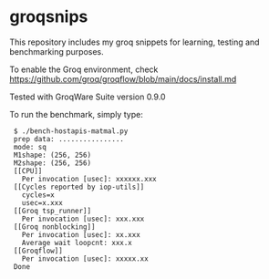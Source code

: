 # groqsnips

This repository includes my groq snippets for learning, testing and benchmarking purposes.

To enable the Groq environment, check
https://github.com/groq/groqflow/blob/main/docs/install.md

Tested with GroqWare Suite version 0.9.0

To run the benchmark, simply type:

     $ ./bench-hostapis-matmal.py
     prep data: ................
     mode: sq
     M1shape: (256, 256)
     M2shape: (256, 256)
     [[CPU]]
       Per invocation [usec]: xxxxxx.xxx
     [[Cycles reported by iop-utils]]
       cycles=x
       usec=x.xxx
     [[Groq tsp_runner]]
       Per invocation [usec]: xxx.xxx
     [[Groq nonblocking]]
       Per invocation [usec]: xx.xxx
       Average wait loopcnt: xxx.x
     [[Groqflow]]
       Per invocation [usec]: xxxxx.xx
     Done
